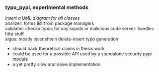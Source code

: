 ### typo_pypi, experimental methods 

*insert a UML diagram for all classes*  
analizer: forms list from  package managers  
validater: checks typos for any squats or malicious code
server: handles http stuff  
algos: mostly levenshtein delete-insert typo generation

* should back theoretical claims in thesis work
* could be used for a possible API used by a standalone security pypi module 
* a yet pretty slow and naive implementation


